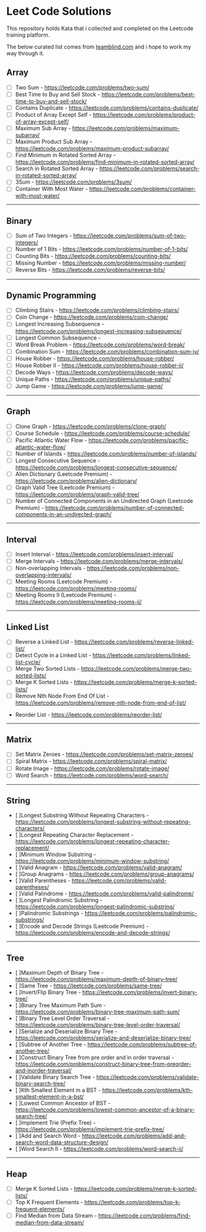 # Leet Code Solutions

This repository holds Kata that i collected and completed on the Leetcode training platform.

The below curated list comes from [teamblind.com](https://www.teamblind.com/post/New-Year-Gift---Curated-List-of-Top-75-LeetCode-Questions-to-Save-Your-Time-OaM1orEU) and i hope to work my way through it.

## Array

- [ ] Two Sum - https://leetcode.com/problems/two-sum/
- [ ] Best Time to Buy and Sell Stock - https://leetcode.com/problems/best-time-to-buy-and-sell-stock/
- [ ] Contains Duplicate - https://leetcode.com/problems/contains-duplicate/
- [ ] Product of Array Except Self - https://leetcode.com/problems/product-of-array-except-self/
- [ ] Maximum Sub Array - https://leetcode.com/problems/maximum-subarray/
- [ ] Maximum Product Sub Array - https://leetcode.com/problems/maximum-product-subarray/
- [ ] Find Minimum in Rotated Sorted Array - https://leetcode.com/problems/find-minimum-in-rotated-sorted-array/
- [ ] Search in Rotated Sorted Array - https://leetcode.com/problems/search-in-rotated-sorted-array/
- [ ] 3Sum - https://leetcode.com/problems/3sum/
- [ ] Container With Most Water - https://leetcode.com/problems/container-with-most-water/

---

## Binary

- [ ] Sum of Two Integers - https://leetcode.com/problems/sum-of-two-integers/
- [ ] Number of 1 Bits - https://leetcode.com/problems/number-of-1-bits/
- [ ] Counting Bits - https://leetcode.com/problems/counting-bits/
- [ ] Missing Number - https://leetcode.com/problems/missing-number/
- [ ] Reverse Bits - https://leetcode.com/problems/reverse-bits/

---

## Dynamic Programming

- [ ] Climbing Stairs - https://leetcode.com/problems/climbing-stairs/
- [ ] Coin Change - https://leetcode.com/problems/coin-change/
- [ ] Longest Increasing Subsequence - https://leetcode.com/problems/longest-increasing-subsequence/
- [ ] Longest Common Subsequence -
- [ ] Word Break Problem - https://leetcode.com/problems/word-break/
- [ ] Combination Sum - https://leetcode.com/problems/combination-sum-iv/
- [ ] House Robber - https://leetcode.com/problems/house-robber/
- [ ] House Robber II - https://leetcode.com/problems/house-robber-ii/
- [ ] Decode Ways - https://leetcode.com/problems/decode-ways/
- [ ] Unique Paths - https://leetcode.com/problems/unique-paths/
- [ ] Jump Game - https://leetcode.com/problems/jump-game/

---

## Graph

- [ ] Clone Graph - https://leetcode.com/problems/clone-graph/
- [ ] Course Schedule - https://leetcode.com/problems/course-schedule/
- [ ] Pacific Atlantic Water Flow - https://leetcode.com/problems/pacific-atlantic-water-flow/
- [ ] Number of Islands - https://leetcode.com/problems/number-of-islands/
- [ ] Longest Consecutive Sequence - https://leetcode.com/problems/longest-consecutive-sequence/
- [ ] Alien Dictionary (Leetcode Premium) - https://leetcode.com/problems/alien-dictionary/
- [ ] Graph Valid Tree (Leetcode Premium) - https://leetcode.com/problems/graph-valid-tree/
- [ ] Number of Connected Components in an Undirected Graph (Leetcode Premium) - https://leetcode.com/problems/number-of-connected-components-in-an-undirected-graph/

---

## Interval

- [ ] Insert Interval - https://leetcode.com/problems/insert-interval/
- [ ] Merge Intervals - https://leetcode.com/problems/merge-intervals/
- [ ] Non-overlapping Intervals - https://leetcode.com/problems/non-overlapping-intervals/
- [ ] Meeting Rooms (Leetcode Premium) - https://leetcode.com/problems/meeting-rooms/
- [ ] Meeting Rooms II (Leetcode Premium) - https://leetcode.com/problems/meeting-rooms-ii/

---

## Linked List

- [ ] Reverse a Linked List - https://leetcode.com/problems/reverse-linked-list/
- [ ] Detect Cycle in a Linked List - https://leetcode.com/problems/linked-list-cycle/
- [ ] Merge Two Sorted Lists - https://leetcode.com/problems/merge-two-sorted-lists/
- [ ] Merge K Sorted Lists - https://leetcode.com/problems/merge-k-sorted-lists/
- [ ] Remove Nth Node From End Of List - https://leetcode.com/problems/remove-nth-node-from-end-of-list/
- Reorder List - https://leetcode.com/problems/reorder-list/

---

## Matrix

- [ ] Set Matrix Zeroes - https://leetcode.com/problems/set-matrix-zeroes/
- [ ] Spiral Matrix - https://leetcode.com/problems/spiral-matrix/
- [ ] Rotate Image - https://leetcode.com/problems/rotate-image/
- [ ] Word Search - https://leetcode.com/problems/word-search/

---

## String

- [ ]Longest Substring Without Repeating Characters - https://leetcode.com/problems/longest-substring-without-repeating-characters/
- [ ]Longest Repeating Character Replacement - https://leetcode.com/problems/longest-repeating-character-replacement/
- [ ]Minimum Window Substring - https://leetcode.com/problems/minimum-window-substring/
- [ ]Valid Anagram - https://leetcode.com/problems/valid-anagram/
- [ ]Group Anagrams - https://leetcode.com/problems/group-anagrams/
- [ ]Valid Parentheses - https://leetcode.com/problems/valid-parentheses/
- [ ]Valid Palindrome - https://leetcode.com/problems/valid-palindrome/
- [ ]Longest Palindromic Substring - https://leetcode.com/problems/longest-palindromic-substring/
- [ ]Palindromic Substrings - https://leetcode.com/problems/palindromic-substrings/
- [ ]Encode and Decode Strings (Leetcode Premium) - https://leetcode.com/problems/encode-and-decode-strings/

---

## Tree

- [ ]Maximum Depth of Binary Tree - https://leetcode.com/problems/maximum-depth-of-binary-tree/
- [ ]Same Tree - https://leetcode.com/problems/same-tree/
- [ ]Invert/Flip Binary Tree - https://leetcode.com/problems/invert-binary-tree/
- [ ]Binary Tree Maximum Path Sum - https://leetcode.com/problems/binary-tree-maximum-path-sum/
- [ ]Binary Tree Level Order Traversal - https://leetcode.com/problems/binary-tree-level-order-traversal/
- [ ]Serialize and Deserialize Binary Tree - https://leetcode.com/problems/serialize-and-deserialize-binary-tree/
- [ ]Subtree of Another Tree - https://leetcode.com/problems/subtree-of-another-tree/
- [ ]Construct Binary Tree from pre order and in order traversal - https://leetcode.com/problems/construct-binary-tree-from-preorder-and-inorder-traversal/
- [ ]Validate Binary Search Tree - https://leetcode.com/problems/validate-binary-search-tree/
- [ ]Kth Smallest Element in a BST - https://leetcode.com/problems/kth-smallest-element-in-a-bst/
- [ ]Lowest Common Ancestor of BST - https://leetcode.com/problems/lowest-common-ancestor-of-a-binary-search-tree/
- [ ]Implement Trie (Prefix Tree) - https://leetcode.com/problems/implement-trie-prefix-tree/
- [ ]Add and Search Word - https://leetcode.com/problems/add-and-search-word-data-structure-design/
- [ ]Word Search II - https://leetcode.com/problems/word-search-ii/

---

## Heap

- [ ] Merge K Sorted Lists - https://leetcode.com/problems/merge-k-sorted-lists/
- [ ] Top K Frequent Elements - https://leetcode.com/problems/top-k-frequent-elements/
- [ ] Find Median from Data Stream - https://leetcode.com/problems/find-median-from-data-stream/